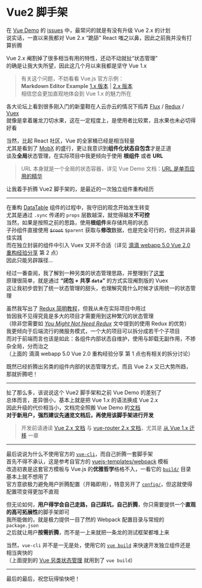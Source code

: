 # Vue2 脚手架

在 [Vue Demo](https://github.com/kenberkeley/vue-demo) 的 [issues](https://github.com/kenberkeley/vue-demo/issues) 中，最常问的就是有没有升级 Vue 2.x 的计划   
说实话，一直以来我都对 Vue 2.x “跪舔” React 嗤之以鼻，因此之前我并没有打算折腾

Vue 2.x 阉割掉了很多相当有用的特性，还动不动就扯“状态管理”  
的确是让我大失所望，因此这几个月以来我都是坚守 Vue 1.x

> 有关这个问题，不妨看看 Vue.js 官方示例：  
> **Markdown Editor Example** [1.x 版本](http://v1.vuejs.org/examples/) | [2.x 版本](https://cn.vuejs.org/v2/examples/)  
> 相信您会更加直观地体会到 Vue 1.x 的魅力所在

各大论坛上看到很多刚入门的新童鞋在人云亦云的情况下捣弄 [Flux](https://github.com/facebook/flux) / [Redux](https://github.com/reactjs/redux) / [Vuex](https://github.com/vuejs/vuex)  
就像是拿着屠龙刀切水果，这在一定程度上，是使用者比较累，且水果也未必切得好看

当然，比起 React 社区，Vue 的全家桶已经是相当轻量  
尤其是看到了 [MobX](https://github.com/mobxjs/mobx) 的盛行，更让我意识到**组件化状态自包含**才是正道  
谈及**全局**状态管理，在实际项目中我更倾向于使用 **根组件** 或者 **URL**

> URL 本身就是一个全局的状态容器，详见 Vue Demo 文档：[URL 是单页应用的精华](https://kenberkeley.github.io/vue-demo/dist/docs/zh-cn/development/URL-is-soul-of-SPA.html)

让我着手折腾 Vue2 脚手架的，是最近的一次独立组件重构经历

***

在重构 [DataTable](https://github.com/kenberkeley/vue-datatable-component) 组件的过程中，我守旧的观念开始发生转变  
尤其是通过 `.sync` 传递的 `props` 层数越深，就觉得越发**不可控**  
当然，如果是按照之前的思路，使用**根组件**来存储共用的状态  
子孙组件直接使用 ~~`$root`~~ `$parent` 获取与**修改**数据，也是完全可行的，但这并非最佳实践  
而在独立封装的组件中引入 Vuex 又并不合适（详见 [滴滴 webapp 5.0 Vue 2.0 重构经验分享](https://github.com/DDFE/DDFE-blog/issues/13) 第 2 点）  
因此只能另辟蹊径...

经过一番查阅，我了解到一种另类的状态管理思路，并整理到了[这里](https://github.com/kenberkeley/vue-state-management-alternative)  
原理很简单，就是通过 **“闭包 + 共享 `data`”** 的方式实现阉割版的 Vuex  
这让我初步尝到了统一状态管理的甜头，也理解究竟什么时候才该用统一的状态管理

虽然我写出了 [Redux 简明教程](https://github.com/kenberkeley/redux-simple-tutorial)，但我从未在实际项目中用过  
皆因我不见得究竟是多大的项目才需要用到这种繁冗的状态管理  
（除非您需要如 *[You Might Not Need Redux](https://medium.com/@dan_abramov/you-might-not-need-redux-be46360cf367)* 文中提到的使用 Redux 的优势）  
我更倾向于后端流行的微服务模式，一个大的项目可以拆分成若干个子项目  
而对于前端而言也该是如此：各组件内部状态自维护，使用与卸载无副作用，不掺杂全局，分而治之  
（上面的 滴滴 webapp 5.0 Vue 2.0 重构经验分享 第 1 点也有相关的拆分讨论）

既然已经折腾出另类的组件内部的状态管理方式，而且 Vue 2.x 又已大势所趋，那就折腾吧！

***

扯了那么多，该说说这个 Vue2 脚手架和之前 Vue Demo 的差别了  
总体而言，差异很小，基本上就是把 Vue 1.x 的语法换成 Vue 2.x  
因此升级的代价相当小，文档完全照搬 Vue Demo 的[文档](https://kenberkeley.github.io/vue-demo/dist/docs/)  
**对于新用户，强烈建议先通览文档后，再使用该脚手架进行开发**

> 开发前请通读 [Vue 2.x 文档](https://cn.vuejs.org/v2/guide) 与 [vue-router 2.x 文档](https://router.vuejs.org/zh-cn/index.html)，尤其是 [从 Vue 1.x 迁移](https://cn.vuejs.org/v2/guide/migration.html) 一章

***

最后说说为什么不使用官方的 [`vue-cli`](https://github.com/vuejs/vue-cli)，而自己折腾一套脚手架  
首先不得不承认，这是参考自官方的 [vuejs-templates/webpack](https://github.com/vuejs-templates/webpack) 模板  
改造初衷是这套官方模板与 Vue.js 的**优雅哲学**格格不入，一看它的 [`build/`](https://github.com/vuejs-templates/webpack/tree/master/template/build) 目录基本上就不想用了    
官方意欲极力避免用户折腾配置（开箱即用），特意另开了 [`config/`](https://github.com/vuejs-templates/webpack/tree/master/template/config)，但这就使得配置项变得更加不直观

但无论如何，**用户得学会自己走路，自己踩坑，自己折腾**，你只需要提供一个**直观的高可拓展性**的脚手架即可  
我所能做的，就是极力提供一目了然的 Webpack 配置目录与常规的 `package.json`  
之后就让用户**按需折腾**，而不是一上来就把一条龙的测试框架都堆上来

当然，`vue-cli` 并不是一无是处，使用它的 [`vue build`](https://github.com/vuejs/vue-cli/blob/master/docs/build.md) 来快速开发独立组件还是相当爽快的  
（上面提到的 [Vue 另类状态管理](https://github.com/kenberkeley/vue-state-management-alternative) 就用到了 `vue build`）

***

最后的最后，祝您玩得愉快吧！
